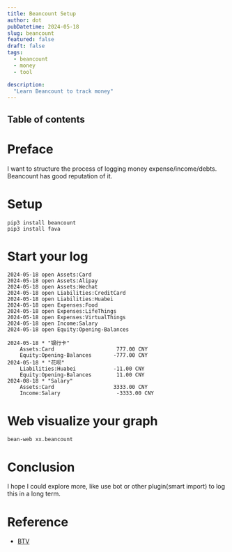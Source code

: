 ```yaml
---
title: Beancount Setup
author: dot
pubDatetime: 2024-05-18
slug: beancount
featured: false
draft: false
tags:
  - beancount
  - money
  - tool

description:
  "Learn Beancount to track money"
---
```


## Table of contents
# Preface

I want to structure the process of logging money expense/income/debts. Beancount has good reputation of it.

# Setup

```
pip3 install beancount 
pip3 install fava
```

# Start your log
```
2024-05-18 open Assets:Card
2024-05-18 open Assets:Alipay
2024-05-18 open Assets:Wechat
2024-05-18 open Liabilities:CreditCard
2024-05-18 open Liabilities:Huabei
2024-05-18 open Expenses:Food
2024-05-18 open Expenses:LifeThings
2024-05-18 open Expenses:VirtualThings
2024-05-18 open Income:Salary
2024-05-18 open Equity:Opening-Balances

2024-05-18 * "银行卡"
    Assets:Card                    777.00 CNY
    Equity:Opening-Balances       -777.00 CNY
2024-05-18 * "花呗"
    Liabilities:Huabei            -11.00 CNY
    Equity:Opening-Balances        11.00 CNY
2024-08-18 * "Salary"  
    Assets:Card                   3333.00 CNY
    Income:Salary                  -3333.00 CNY
```

# Web visualize your graph

```
bean-web xx.beancount
```

# Conclusion
I hope I could explore more, like use bot or other plugin(smart import) to log this in a long term.


# Reference
- [BTV](https://byvoid.com/zht/blog/beancount-bookkeeping-1/#%e4%bd%bf%e7%94%a8beancount)